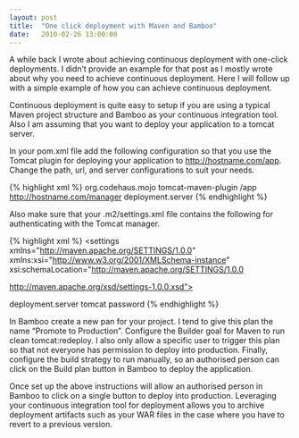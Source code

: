 ```yaml
---
layout: post
title:  "One click deployment with Maven and Bamboo"
date:   2010-02-26 13:00:00
---
```


A while back I wrote about achieving continuous deployment with one-click deployments. I didn’t provide an example for that post as I mostly wrote about why you need to achieve continuous deployment. Here I will follow up with a simple example of how you can achieve continuous deployment.

Continuous deployment is quite easy to setup if you are using a typical Maven project structure and Bamboo as your continuous integration tool. Also I am assuming that you want to deploy your application to a tomcat server.

In your pom.xml file add the following configuration so that you use the Tomcat plugin for deploying your application to http://hostname.com/app. Change the path, url, and server configurations to suit your needs.

{% highlight xml %}
<project>
  <build>
    <plugins>
      <plugin>
        <groupId>org.codehaus.mojo</groupId>
        <artifactId>tomcat-maven-plugin</artifactId>
        <configuration>
          <path>/app</path>
          <url>http://hostname.com/manager</url>
          <server>deployment.server</server>
        </configuration>
      </plugin>
    </plugins>
  </reporting>
</project>
{% endhighlight %}

Also make sure that your .m2/settings.xml file contains the following for authenticating with the Tomcat manager.

{% highlight xml %}
<settings xmlns="http://maven.apache.org/SETTINGS/1.0.0"
  xmlns:xsi="http://www.w3.org/2001/XMLSchema-instance"
  xsi:schemaLocation="http://maven.apache.org/SETTINGS/1.0.0

http://maven.apache.org/xsd/settings-1.0.0.xsd">

  <servers>
    <server>
      <id>deployment.server</id>
      <username>tomcat</username>
      <password>password</password>
    </server>
  </servers>
</settings>
{% endhighlight %}

In Bamboo create a new pan for your project. I tend to give this plan the name “Promote to Production”. Configure the Builder goal for Maven to run clean tomcat:redeploy. I also only allow a specific user to trigger this plan so that not everyone has permission to deploy into production. Finally, configure the build strategy to run manually, so an authorised person can click on the Build plan button in Bamboo to deploy the application.

Once set up the above instructions will allow an authorised person in Bamboo to click on a single button to deploy into production. Leveraging your continuous integration tool for deployment allows you to archive deployment artifacts such as your WAR files in the case where you have to revert to a previous version.

